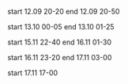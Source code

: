 start 12.09 20-20
end 12.09 20-50

start 13.10 00-05
end 13.10 01-25

start 15.11 22-40
end 16.11 01-30

start 16.11 23-20
end 17.11 03-00

start 17.11 17-00